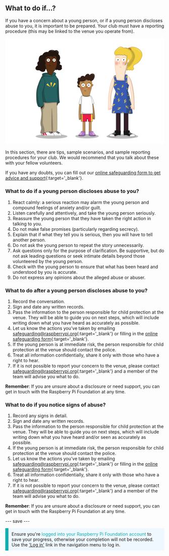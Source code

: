 ## What to do if…?

If you have a concern about a young person, or if a young person discloses abuse to you, it is important to be prepared. Your club must have a reporting procedure (this may be linked to the venue you operate from).

![Three young people standing.](images/8-Diverse-Mix-2.png)

In this section, there are tips, sample scenarios, and sample reporting procedures for your club. We would recommend that you talk about these with your fellow volunteers.

If you have any doubts, you can fill out our [online safeguarding form to get advice and support](https://form.raspberrypi.org/f/safeguarding-concern-form){:target='_blank'}.

### What to do if a young person discloses abuse to you?

1. React calmly: a serious reaction may alarm the young person and compound feelings of anxiety and/or guilt.
1. Listen carefully and attentively, and take the young person seriously.
1. Reassure the young person that they have taken the right action in talking to you.
1. Do not make false promises (particularly regarding secrecy).
1. Explain that if what they tell you is serious, then you will have to tell another person.
1. Do not ask the young person to repeat the story unnecessarily.
1. Ask questions only for the purpose of clarification. Be supportive, but do not ask leading questions or seek intimate details beyond those volunteered by the young person.
1. Check with the young person to ensure that what has been heard and understood by you is accurate.
1. Do not express any opinions about the alleged abuse or abuser.

### What to do after a young person discloses abuse to you?

1. Record the conversation.
1. Sign and date any written records.
1. Pass the information to the person responsible for child protection at the venue. They will be able to guide you on next steps, which will include writing down what you have heard as accurately as possible.
1. Let us know the actions you’ve taken by emailing [safeguarding@raspberrypi.org](mailto:safeguarding@raspberrypi.org){:target='_blank'} or filling in the [online safeguarding form](https://form.raspberrypi.org/f/safeguarding-concern-form){:target='_blank'}.
1. If the young person is at immediate risk, the person responsible for child protection at the venue should contact the police.
1. Treat all information confidentially, share it only with those who have a right to hear.
1. If it is not possible to report your concern to the venue, please contact [safeguarding@raspberrypi.org](mailto:safeguarding@raspberrypi.org){:target='_blank'} and a member of the team will advise you what to do.

**Remember**: If you are unsure about a disclosure or need support, you can get in touch with the Raspberry Pi Foundation at any time.

### What to do if you notice signs of abuse?

1. Record any signs in detail.
1. Sign and date any written records.
1. Pass the information to the person responsible for child protection at the venue. They will be able to guide you on next steps, which will include writing down what you have heard and/or seen as accurately as possible.
1. If the young person is at immediate risk, the person responsible for child protection at the venue should contact the police.
1. Let us know the actions you’ve taken by emailing [safeguarding@raspberrypi.org](mailto:safeguarding@raspberrypi.org){:target='_blank'} or filling in the [online safeguarding form](https://form.raspberrypi.org/f/safeguarding-concern-form){:target='_blank'}.
1. Treat all information confidentially, share it only with those who have a right to hear.
1. If it is not possible to report your concern to the venue, please contact [safeguarding@raspberrypi.org](mailto:safeguarding@raspberrypi.org){:target='_blank'} and a member of the team will advise you what to do.

**Remember**: If you are unsure about a disclosure or need support, you can get in touch with the Raspberry Pi Foundation at any time.

--- save ---

<p style="border-left: solid; border-width:10px; border-color: #0faeb0; background-color: aliceblue; padding: 10px;">
Ensure you're <span style="color: #0faeb0">logged into your Raspberry Pi Foundation account</span> to save your progress, otherwise your completion will not be recorded. Use the <a href="https://my.raspberrypi.org/login">'Log in'</a> link in the navigation menu to log in.
</p>
